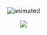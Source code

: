 <p align="center">
  <img src="https://badge.mediaplus.ma/binary/smounafi" alt="animated"/>
</p>

<p align="center">
  <a href="https://skillicons.dev">
    <img src="https://skillicons.dev/icons?i=c,vim,react,php,html,css,js,vs,photoshop" />
  </a>
</p>
